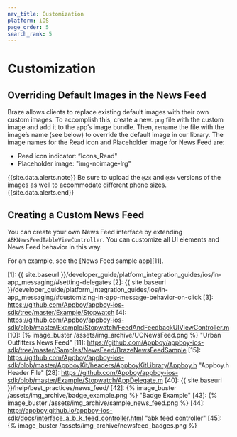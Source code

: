 ```yaml
---
nav_title: Customization
platform: iOS
page_order: 5
search_rank: 5
---
```


# Customization

## Overriding Default Images in the News Feed

Braze allows clients to replace existing default images with their own custom images. To accomplish this, create a new. `png` file with the custom image and add it to the app’s image bundle. Then, rename the file with the image’s name (see below) to override the default image in our library. The image names for the Read icon and Placeholder image for News Feed are:
* Read icon indicator: “Icons_Read"
* Placeholder image: "img-noimage-lrg"

{{site.data.alerts.note}} Be sure to upload the `@2x` and `@3x` versions of the images as well to accommodate different phone sizes. {{site.data.alerts.end}}

## Creating a Custom News Feed

You can create your own News Feed interface by extending `ABKNewsFeedTableViewController`. You can customize all UI elements and News Feed behavior in this way.

For an example, see the [News Feed sample app][11].


[1]: {{ site.baseurl }}/developer_guide/platform_integration_guides/ios/in-app_messaging/#setting-delegates
[2]: {{ site.baseurl }}/developer_guide/platform_integration_guides/ios/in-app_messaging/#customizing-in-app-message-behavior-on-click
[3]: https://github.com/Appboy/appboy-ios-sdk/tree/master/Example/Stopwatch
[4]: https://github.com/Appboy/appboy-ios-sdk/blob/master/Example/Stopwatch/FeedAndFeedbackUIViewController.m
[10]: {% image_buster /assets/img_archive/UONewsFeed.png %} "Urban Outfitters News Feed"
[11]: https://github.com/Appboy/appboy-ios-sdk/tree/master/Samples/NewsFeed/BrazeNewsFeedSample
[15]: https://github.com/Appboy/appboy-ios-sdk/blob/master/AppboyKit/headers/AppboyKitLibrary/Appboy.h "Appboy.h Header File"
[28]: https://github.com/Appboy/appboy-ios-sdk/blob/master/Example/Stopwatch/AppDelegate.m
[40]: {{ site.baseurl }}/help/best_practices/news_feed/
[42]: {% image_buster /assets/img_archive/badge_example.png %} "Badge Example"
[43]: {% image_buster /assets/img_archive/sample_news_feed.png %}
[44]: http://appboy.github.io/appboy-ios-sdk/docs/interface_a_b_k_feed_controller.html "abk feed controller"
[45]: {% image_buster /assets/img_archive/newsfeed_badges.png %}
